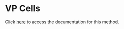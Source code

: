 <!---->
# VP Cells

Click [here](https://developer.4d.com/docs/20/ViewPro/method-list#vp-cells) to access the documentation for this method.

